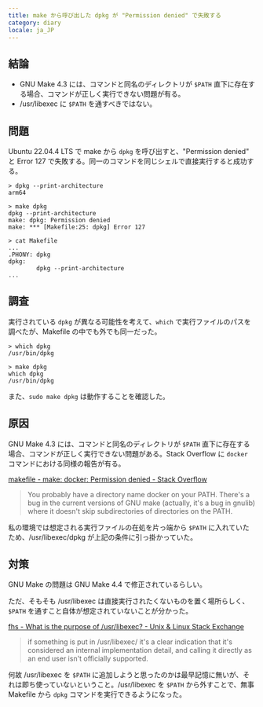 ```yaml
---
title: make から呼び出した dpkg が "Permission denied" で失敗する
category: diary
locale: ja_JP
---
```


## 結論

- GNU Make 4.3 には、コマンドと同名のディレクトリが `$PATH` 直下に存在する場合、コマンドが正しく実行できない問題が有る。
- /usr/libexec に `$PATH` を通すべきではない。

## 問題

Ubuntu 22.04.4 LTS で make から `dpkg` を呼び出すと、"Permission denied" と Error 127 で失敗する。同一のコマンドを同じシェルで直接実行すると成功する。

```shell
> dpkg --print-architecture
arm64

> make dpkg
dpkg --print-architecture
make: dpkg: Permission denied
make: *** [Makefile:25: dpkg] Error 127

> cat Makefile
...
.PHONY: dpkg
dpkg:
        dpkg --print-architecture
...
```

## 調査

実行されている `dpkg` が異なる可能性を考えて、`which` で実行ファイルのパスを調べたが、Makefile の中でも外でも同一だった。

```shell
> which dpkg
/usr/bin/dpkg

> make dpkg
which dpkg
/usr/bin/dpkg
```

また、`sudo make dpkg` は動作することを確認した。

## 原因

GNU Make 4.3 には、コマンドと同名のディレクトリが `$PATH` 直下に存在する場合、コマンドが正しく実行できない問題がある。Stack Overflow に `docker` コマンドにおける同様の報告が有る。

[makefile - make: docker: Permission denied - Stack Overflow](https://stackoverflow.com/a/72646736/13474335)

> You probably have a directory name docker on your PATH. There's a bug in the current versions of GNU make (actually, it's a bug in gnulib) where it doesn't skip subdirectories of directories on the PATH.

私の環境では想定される実行ファイルの在処を片っ端から `$PATH` に入れていたため、/usr/libexec/dpkg が上記の条件に引っ掛かっていた。

## 対策

GNU Make の問題は GNU Make 4.4 で修正されているらしい。

ただ、そもそも /usr/libexec は直接実行されたくないものを置く場所らしく、`$PATH` を通すこと自体が想定されていないことが分かった。

[fhs - What is the purpose of /usr/libexec? - Unix &amp; Linux Stack Exchange](https://unix.stackexchange.com/a/386015)

> if something is put in /usr/libexec/ it's a clear indication that it's considered an internal implementation detail, and calling it directly as an end user isn't officially supported.

何故 /usr/libexec を `$PATH` に追加しようと思ったのかは最早記憶に無いが、それは即ち使っていないということ。/usr/libexec を `$PATH` から外すことで、無事 Makefile から `dpkg` コマンドを実行できるようになった。